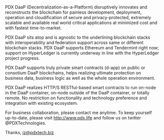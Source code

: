 PDX DaaP (Decentralization-as-a-Platform) disruptively innovates and reconstructs the blockchain for painless development, deployment, operation and cloudification of secure and privacy-protected, extremely scalable and available real world critical applications at minimized cost and with fastest time-to-market.

PDX DaaP sits atop and is agnostic to the underlining blockchain stacks with interoperability and federation support across same or different blockchain stacks. PDX DaaP supports Ethereum and Tendermint right now; support on HyperLedger is currently underway in line with the HyperLedger project progress. 

PDX DaaP supports truly private smart contracts (d-app) on public or consotium DaaP blockchains, helps realizing ultimate protection on business data, business logic as well as the whole operation environment.

PDX DaaP realizes HTTP/S RESTful-based smart contracts to run on-node in the DaaP container, on-node outside of the DaaP container, or totally remote. No restriction on functionality and technology preference and integration with existing ecosystem.

For business collaboration, please contact me anytime. To keep yourself up-to-date, please visit http://www.pdx.life and follow us on twitter @PDXTechnologies. 

Thanks,
jz@pdxtech.biz
